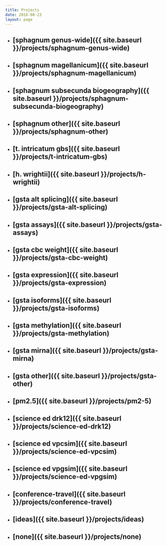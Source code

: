 ```yaml
---
title: Projects
date: 2016-08-23
layout: page
---
```

* ## [sphagnum genus-wide]({{ site.baseurl }}/projects/sphagnum-genus-wide)
* ## [sphagnum magellanicum]({{ site.baseurl }}/projects/sphagnum-magellanicum)
* ## [sphagnum subsecunda biogeography]({{ site.baseurl }}/projects/sphagnum-subsecunda-biogeography)
* ## [sphagnum other]({{ site.baseurl }}/projects/sphagnum-other)
* ## [t. intricatum gbs]({{ site.baseurl }}/projects/t-intricatum-gbs)
* ## [h. wrightii]({{ site.baseurl }}/projects/h-wrightii)
* ## [gsta alt splicing]({{ site.baseurl }}/projects/gsta-alt-splicing)
* ## [gsta assays]({{ site.baseurl }}/projects/gsta-assays)
* ## [gsta cbc weight]({{ site.baseurl }}/projects/gsta-cbc-weight)
* ## [gsta expression]({{ site.baseurl }}/projects/gsta-expression)
* ## [gsta isoforms]({{ site.baseurl }}/projects/gsta-isoforms)
* ## [gsta methylation]({{ site.baseurl }}/projects/gsta-methylation)
* ## [gsta mirna]({{ site.baseurl }}/projects/gsta-mirna)
* ## [gsta other]({{ site.baseurl }}/projects/gsta-other)
* ## [pm2.5]({{ site.baseurl }}/projects/pm2-5)
* ## [science ed drk12]({{ site.baseurl }}/projects/science-ed-drk12)
* ## [science ed vpcsim]({{ site.baseurl }}/projects/science-ed-vpcsim)
* ## [science ed vpgsim]({{ site.baseurl }}/projects/science-ed-vpgsim)
* ## [conference-travel]({{ site.baseurl }}/projects/conference-travel)
* ## [ideas]({{ site.baseurl }}/projects/ideas)
* ## [none]({{ site.baseurl }}/projects/none)
